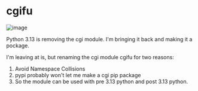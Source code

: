 # cgifu

![image](https://github.com/user-attachments/assets/71c219fa-6477-4651-b746-060125863a5b)



Python 3.13 is removing the  cgi module. I'm bringing it back and making it a pockage.

I'm leaving at is, but renaming the cgi module cgifu for two reasons:

1. Avoid Namespace Collisions
2. pypi probably won't let me make a cgi pip package
3. So the module can be used with pre 3.13 python and post 3.13 python.  
